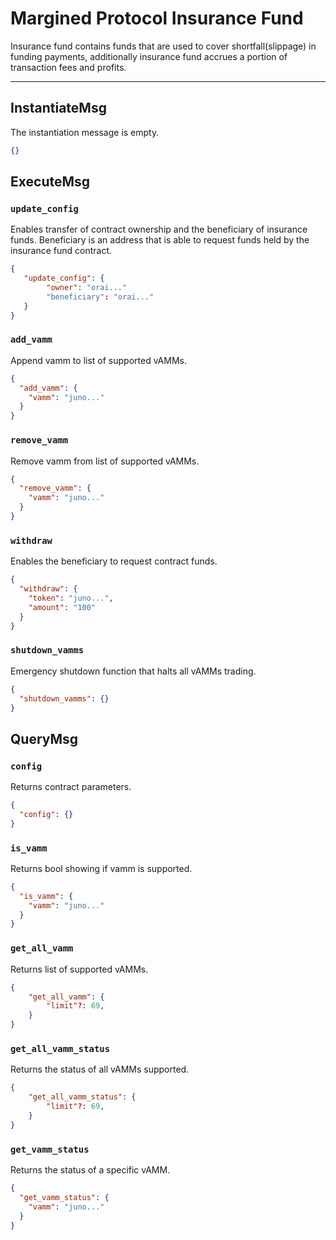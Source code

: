 # Margined Protocol Insurance Fund

Insurance fund contains funds that are used to cover shortfall(slippage) in funding payments, additionally insurance fund accrues a portion of transaction fees and profits.

---

## InstantiateMsg

The instantiation message is empty.

```json
{}
```

## ExecuteMsg

### `update_config`

Enables transfer of contract ownership and the beneficiary of insurance funds. Beneficiary is an address that is able to request funds held by the insurance fund contract.

```json
{
   "update_config": {
        "owner": "orai..."
        "beneficiary": "orai..."
   }
}
```

### `add_vamm`

Append vamm to list of supported vAMMs.

```json
{
  "add_vamm": {
    "vamm": "juno..."
  }
}
```

### `remove_vamm`

Remove vamm from list of supported vAMMs.

```json
{
  "remove_vamm": {
    "vamm": "juno..."
  }
}
```

### `withdraw`

Enables the beneficiary to request contract funds.

```json
{
  "withdraw": {
    "token": "juno...",
    "amount": "100"
  }
}
```

### `shutdown_vamms`

Emergency shutdown function that halts all vAMMs trading.

```json
{
  "shutdown_vamms": {}
}
```

## QueryMsg

### `config`

Returns contract parameters.

```json
{
  "config": {}
}
```

### `is_vamm`

Returns bool showing if vamm is supported.

```json
{
  "is_vamm": {
    "vamm": "juno..."
  }
}
```

### `get_all_vamm`

Returns list of supported vAMMs.

```json
{
    "get_all_vamm": {
        "limit"?: 69,
    }
}
```

### `get_all_vamm_status`

Returns the status of all vAMMs supported.

```json
{
    "get_all_vamm_status": {
        "limit"?: 69,
    }
}
```

### `get_vamm_status`

Returns the status of a specific vAMM.

```json
{
  "get_vamm_status": {
    "vamm": "juno..."
  }
}
```
